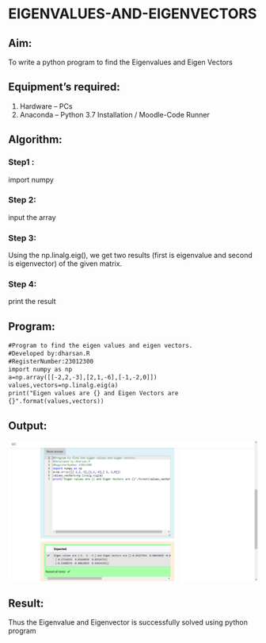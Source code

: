 # EIGENVALUES-AND-EIGENVECTORS
## Aim:
To write a python program to find the Eigenvalues and Eigen Vectors
## Equipment’s required:
1. 	Hardware – PCs
2. 	Anaconda – Python 3.7 Installation / Moodle-Code Runner
## Algorithm:
### Step1 :
import numpy
### Step 2:
input the array
### Step 3:
Using the np.linalg.eig(),  we get two results (first is eigenvalue and second is eigenvector) of the given matrix.
### Step 4: 
print the result

## Program:
```
#Program to find the eigen values and eigen vectors.
#Developed by:dharsan.R
#RegisterNumber:23012300
import numpy as np
a=np.array([[-2,2,-3],[2,1,-6],[-1,-2,0]])
values,vectors=np.linalg.eig(a)
print("Eigen values are {} and Eigen Vectors are {}".format(values,vectors))

```

## Output:
![Alt text](<Screenshot (49).png>)

## Result:
Thus the Eigenvalue and Eigenvector is successfully solved using python program
